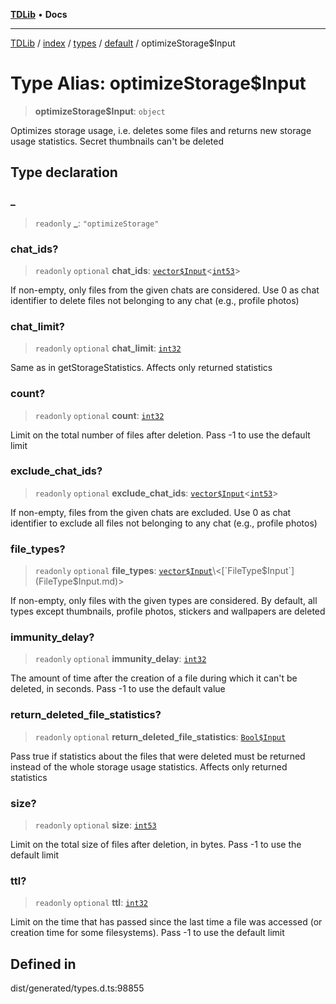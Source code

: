 [**TDLib**](../../../../../../README.md) • **Docs**

***

[TDLib](../../../../../../modules.md) / [index](../../../../../README.md) / [types](../../../README.md) / [default](../README.md) / optimizeStorage$Input

# Type Alias: optimizeStorage$Input

> **optimizeStorage$Input**: `object`

Optimizes storage usage, i.e. deletes some files and returns new storage usage statistics. Secret thumbnails can't be deleted

## Type declaration

### \_

> `readonly` **\_**: `"optimizeStorage"`

### chat\_ids?

> `readonly` `optional` **chat\_ids**: [`vector$Input`](vector$Input.md)\<[`int53`](int53-1.md)\>

If non-empty, only files from the given chats are considered. Use 0 as chat identifier to delete files not belonging to any chat (e.g., profile photos)

### chat\_limit?

> `readonly` `optional` **chat\_limit**: [`int32`](int32-1.md)

Same as in getStorageStatistics. Affects only returned statistics

### count?

> `readonly` `optional` **count**: [`int32`](int32-1.md)

Limit on the total number of files after deletion. Pass -1 to use the default limit

### exclude\_chat\_ids?

> `readonly` `optional` **exclude\_chat\_ids**: [`vector$Input`](vector$Input.md)\<[`int53`](int53-1.md)\>

If non-empty, files from the given chats are excluded. Use 0 as chat identifier to exclude all files not belonging to any chat (e.g., profile photos)

### file\_types?

> `readonly` `optional` **file\_types**: [`vector$Input`](vector$Input.md)\<[`FileType$Input`](FileType$Input.md)\>

If non-empty, only files with the given types are considered. By default, all types except thumbnails, profile photos, stickers and wallpapers are deleted

### immunity\_delay?

> `readonly` `optional` **immunity\_delay**: [`int32`](int32-1.md)

The amount of time after the creation of a file during which it can't be deleted, in seconds. Pass -1 to use the default value

### return\_deleted\_file\_statistics?

> `readonly` `optional` **return\_deleted\_file\_statistics**: [`Bool$Input`](Bool$Input.md)

Pass true if statistics about the files that were deleted must be returned instead of the whole storage usage statistics. Affects only returned statistics

### size?

> `readonly` `optional` **size**: [`int53`](int53-1.md)

Limit on the total size of files after deletion, in bytes. Pass -1 to use the default limit

### ttl?

> `readonly` `optional` **ttl**: [`int32`](int32-1.md)

Limit on the time that has passed since the last time a file was accessed (or creation time for some filesystems). Pass -1 to use the default limit

## Defined in

dist/generated/types.d.ts:98855
